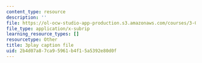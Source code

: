 ```yaml
---
content_type: resource
description: ''
file: https://ol-ocw-studio-app-production.s3.amazonaws.com/courses/3-091sc-introduction-to-solid-state-chemistry-fall-2010/2b4d07a87ca95961b4f15a5392e80d0f_giPLtjL0Mnc.vtt
file_type: application/x-subrip
learning_resource_types: []
resourcetype: Other
title: 3play caption file
uid: 2b4d07a8-7ca9-5961-b4f1-5a5392e80d0f
---
```

